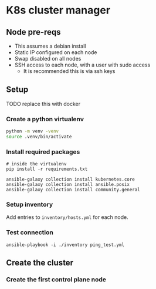 # K8s cluster manager

## Node pre-reqs
* This assumes a debian install
* Static IP configured on each node
* Swap disabled on all nodes
* SSH access to each node, with a user with sudo access
    * It is recommended this is via ssh keys

## Setup
TODO replace this with docker

### Create a python virtualenv
```sh
python -m venv -venv
source .venv/bin/activate
```

### Install required packages

```
# inside the virtualenv
pip install -r requirements.txt

ansible-galaxy collection install kubernetes.core
ansible-galaxy collection install ansible.posix
ansible-galaxy collection install community.general
```

### Setup inventory
Add entries to `inventory/hosts.yml` for each node. 

### Test connection
```
ansible-playbook -i ./inventory ping_test.yml  
```

## Create the cluster

### Create the first control plane node
